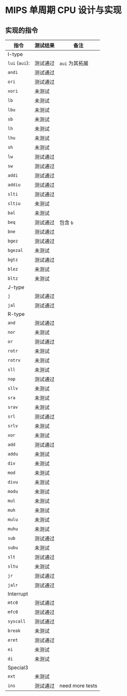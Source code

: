 # MIPS 单周期 CPU 设计与实现

## 实现的指令
| 指令           | 测试结果 | 备注            |
| -------------- | -------- | --------------- |
| I-type         |          |                 |
| `lui` (`aui`): | 测试通过 | `aui` 为其拓展  |
| `andi`         | 测试通过 |                 |
| `ori`          | 测试通过 |                 |
| `xori`         | 未测试   |                 |
| `lb`           | 未测试   |                 |
| `lbu`          | 未测试   |                 |
| `sb`           | 未测试   |                 |
| `lh`           | 未测试   |                 |
| `lhu`          | 未测试   |                 |
| `sh`           | 未测试   |                 |
| `lw`           | 测试通过 |                 |
| `sw`           | 测试通过 |                 |
| `addi`         | 测试通过 |                 |
| `addiu`        | 测试通过 |                 |
| `slti`         | 测试通过 |                 |
| `sltiu`        | 未测试   |                 |
| `bal`          | 未测试   |                 |
| `beq`          | 测试通过 | 包含 `b`        |
| `bne`          | 测试通过 |                 |
| `bgez`         | 测试通过 |                 |
| `bgezal`       | 未测试   |                 |
| `bgtz`         | 测试通过 |                 |
| `blez`         | 未测试   |                 |
| `bltz`         | 未测试   |                 |
| J-type         |          |                 |
| `j`            | 测试通过 |                 |
| `jal`          | 测试通过 |                 |
| R-type         |          |                 |
| `and`          | 测试通过 |                 |
| `nor`          | 未测试   |                 |
| `or`           | 测试通过 |                 |
| `rotr`         | 未测试   |                 |
| `rotrv`        | 未测试   |                 |
| `sll`          | 未测试   |                 |
| `nop`          | 测试通过 |                 |
| `sllv`         | 未测试   |                 |
| `sra`          | 未测试   |                 |
| `srav`         | 未测试   |                 |
| `srl`          | 测试通过 |                 |
| `srlv`         | 未测试   |                 |
| `xor`          | 未测试   |                 |
| `add`          | 测试通过 |                 |
| `addu`         | 未测试   |                 |
| `div`          | 未测试   |                 |
| `mod`          | 未测试   |                 |
| `divu`         | 未测试   |                 |
| `modu`         | 未测试   |                 |
| `mul`          | 未测试   |                 |
| `muh`          | 未测试   |                 |
| `mulu `        | 未测试   |                 |
| `muhu`         | 未测试   |                 |
| `sub`          | 测试通过 |                 |
| `subu`         | 未测试   |                 |
| `slt`          | 测试通过 |                 |
| `sltu`         | 未测试   |                 |
| `jr`           | 测试通过 |                 |
| `jalr`         | 测试通过 |                 |
| Interrupt      |          |                 |
| `mtc0`         | 测试通过 |                 |
| `mfc0`         | 测试通过 |                 |
| `syscall`      | 测试通过 |                 |
| `break`        | 未测试   |                 |
| `eret`         | 测试通过 |                 |
| `ei`           | 未测试   |                 |
| `di`           | 未测试   |                 |
| Special3       |          |                 |
| `ext`          | 未测试   |                 |
| `ins`          | 测试通过 | need more tests |